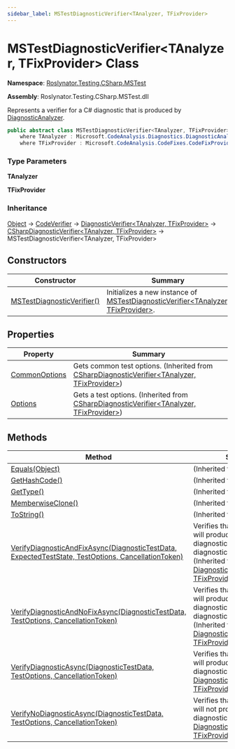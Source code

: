 ```yaml
---
sidebar_label: MSTestDiagnosticVerifier<TAnalyzer, TFixProvider>
---
```


# MSTestDiagnosticVerifier&lt;TAnalyzer, TFixProvider&gt; Class

**Namespace**: [Roslynator.Testing.CSharp.MSTest](../index.md)

**Assembly**: Roslynator\.Testing\.CSharp\.MSTest\.dll

  
Represents a verifier for a C\# diagnostic that is produced by [DiagnosticAnalyzer](https://docs.microsoft.com/en-us/dotnet/api/microsoft.codeanalysis.diagnostics.diagnosticanalyzer)\.

```csharp
public abstract class MSTestDiagnosticVerifier<TAnalyzer, TFixProvider> : Roslynator.Testing.CSharp.CSharpDiagnosticVerifier<TAnalyzer, TFixProvider>
    where TAnalyzer : Microsoft.CodeAnalysis.Diagnostics.DiagnosticAnalyzer, new() 
    where TFixProvider : Microsoft.CodeAnalysis.CodeFixes.CodeFixProvider, new()
```

### Type Parameters

**TAnalyzer**

**TFixProvider**

### Inheritance

[Object](https://docs.microsoft.com/en-us/dotnet/api/system.object) &#x2192; [CodeVerifier](../../../CodeVerifier/index.md) &#x2192; [DiagnosticVerifier&lt;TAnalyzer, TFixProvider&gt;](../../../DiagnosticVerifier-2/index.md) &#x2192; [CSharpDiagnosticVerifier&lt;TAnalyzer, TFixProvider&gt;](../../CSharpDiagnosticVerifier-2/index.md) &#x2192; MSTestDiagnosticVerifier&lt;TAnalyzer, TFixProvider&gt;

## Constructors

| Constructor | Summary |
| ----------- | ------- |
| [MSTestDiagnosticVerifier()](-ctor/index.md) | Initializes a new instance of [MSTestDiagnosticVerifier&lt;TAnalyzer, TFixProvider&gt;](./index.md)\. |

## Properties

| Property | Summary |
| -------- | ------- |
| [CommonOptions](../../CSharpDiagnosticVerifier-2/CommonOptions/index.md) | Gets common test options\. \(Inherited from [CSharpDiagnosticVerifier&lt;TAnalyzer, TFixProvider&gt;](../../CSharpDiagnosticVerifier-2/index.md)\) |
| [Options](../../CSharpDiagnosticVerifier-2/Options/index.md) | Gets a test options\. \(Inherited from [CSharpDiagnosticVerifier&lt;TAnalyzer, TFixProvider&gt;](../../CSharpDiagnosticVerifier-2/index.md)\) |

## Methods

| Method | Summary |
| ------ | ------- |
| [Equals(Object)](https://docs.microsoft.com/en-us/dotnet/api/system.object.equals) |  \(Inherited from [Object](https://docs.microsoft.com/en-us/dotnet/api/system.object)\) |
| [GetHashCode()](https://docs.microsoft.com/en-us/dotnet/api/system.object.gethashcode) |  \(Inherited from [Object](https://docs.microsoft.com/en-us/dotnet/api/system.object)\) |
| [GetType()](https://docs.microsoft.com/en-us/dotnet/api/system.object.gettype) |  \(Inherited from [Object](https://docs.microsoft.com/en-us/dotnet/api/system.object)\) |
| [MemberwiseClone()](https://docs.microsoft.com/en-us/dotnet/api/system.object.memberwiseclone) |  \(Inherited from [Object](https://docs.microsoft.com/en-us/dotnet/api/system.object)\) |
| [ToString()](https://docs.microsoft.com/en-us/dotnet/api/system.object.tostring) |  \(Inherited from [Object](https://docs.microsoft.com/en-us/dotnet/api/system.object)\) |
| [VerifyDiagnosticAndFixAsync(DiagnosticTestData, ExpectedTestState, TestOptions, CancellationToken)](../../../DiagnosticVerifier-2/VerifyDiagnosticAndFixAsync/index.md) | Verifies that specified source will produce specified diagnostic and that the diagnostic will be fixed\. \(Inherited from [DiagnosticVerifier&lt;TAnalyzer, TFixProvider&gt;](../../../DiagnosticVerifier-2/index.md)\) |
| [VerifyDiagnosticAndNoFixAsync(DiagnosticTestData, TestOptions, CancellationToken)](../../../DiagnosticVerifier-2/VerifyDiagnosticAndNoFixAsync/index.md) | Verifies that specified source will produce specified diagnostic and that the diagnostic will not be fixed\. \(Inherited from [DiagnosticVerifier&lt;TAnalyzer, TFixProvider&gt;](../../../DiagnosticVerifier-2/index.md)\) |
| [VerifyDiagnosticAsync(DiagnosticTestData, TestOptions, CancellationToken)](../../../DiagnosticVerifier-2/VerifyDiagnosticAsync/index.md) | Verifies that specified source will produce specified diagnostic\(s\)\. \(Inherited from [DiagnosticVerifier&lt;TAnalyzer, TFixProvider&gt;](../../../DiagnosticVerifier-2/index.md)\) |
| [VerifyNoDiagnosticAsync(DiagnosticTestData, TestOptions, CancellationToken)](../../../DiagnosticVerifier-2/VerifyNoDiagnosticAsync/index.md) | Verifies that specified source will not produce specified diagnostic\. \(Inherited from [DiagnosticVerifier&lt;TAnalyzer, TFixProvider&gt;](../../../DiagnosticVerifier-2/index.md)\) |

